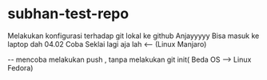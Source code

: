 # subhan-test-repo
Melakukan konfigurasi terhadap git lokal ke github
Anjayyyyy Bisa masuk ke laptop dah 04.02
Coba Seklai lagi aja lah <-- (Linux Manjaro)


 -- mencoba melakukan push , tanpa melakukan git init( Beda OS --> Linux Fedora)